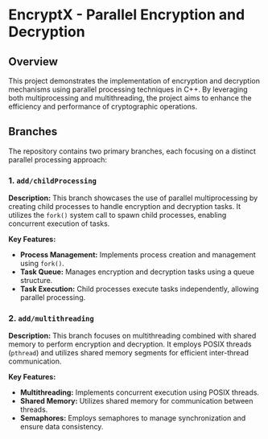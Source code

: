 # EncryptX - Parallel Encryption and Decryption

## Overview

This project demonstrates the implementation of encryption and decryption mechanisms using parallel processing techniques in C++. By leveraging both multiprocessing and multithreading, the project aims to enhance the efficiency and performance of cryptographic operations.

## Branches

The repository contains two primary branches, each focusing on a distinct parallel processing approach:

### 1. `add/childProcessing`

**Description:** This branch showcases the use of parallel multiprocessing by creating child processes to handle encryption and decryption tasks. It utilizes the `fork()` system call to spawn child processes, enabling concurrent execution of tasks.

**Key Features:**

- **Process Management:** Implements process creation and management using `fork()`.
- **Task Queue:** Manages encryption and decryption tasks using a queue structure.
- **Task Execution:** Child processes execute tasks independently, allowing parallel processing.

### 2. `add/multithreading`

**Description:** This branch focuses on multithreading combined with shared memory to perform encryption and decryption. It employs POSIX threads (`pthread`) and utilizes shared memory segments for efficient inter-thread communication.

**Key Features:**

- **Multithreading:** Implements concurrent execution using POSIX threads.
- **Shared Memory:** Utilizes shared memory for communication between threads.
- **Semaphores:** Employs semaphores to manage synchronization and ensure data consistency.

